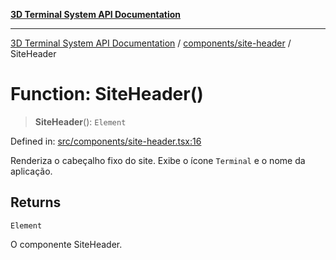 [**3D Terminal System API Documentation**](../../../README.md)

***

[3D Terminal System API Documentation](../../../README.md) / [components/site-header](../README.md) / SiteHeader

# Function: SiteHeader()

> **SiteHeader**(): `Element`

Defined in: [src/components/site-header.tsx:16](https://github.com/Dicommunitas/ThreeJS_Terminal_3D/blob/f5c93cd9cb50877abddbfdd17b8806f71c23b36b/src/components/site-header.tsx#L16)

Renderiza o cabeçalho fixo do site.
Exibe o ícone `Terminal` e o nome da aplicação.

## Returns

`Element`

O componente SiteHeader.
